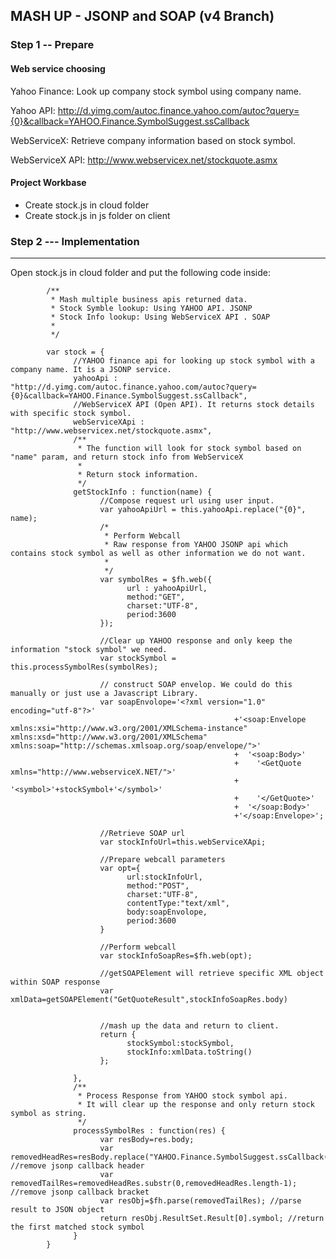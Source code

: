 ## MASH UP - JSONP and SOAP (v4 Branch)

### Step 1 -- Prepare
#### Web service choosing
Yahoo Finance: Look up company stock symbol using company name.

Yahoo API: http://d.yimg.com/autoc.finance.yahoo.com/autoc?query={0}&callback=YAHOO.Finance.SymbolSuggest.ssCallback

WebServiceX: Retrieve company information based on stock symbol.

WebServiceX API: http://www.webservicex.net/stockquote.asmx

#### Project Workbase
* Create stock.js in cloud folder
* Create stock.js in js folder on client

### Step 2 --- Implementation
---------------------------------------
Open stock.js in cloud folder and put the following code inside:

            /**
             * Mash multiple business apis returned data.
             * Stock Symble lookup: Using YAHOO API. JSONP
             * Stock Info lookup: Using WebServiceX API . SOAP
             *
             */

            var stock = {
                  //YAHOO finance api for looking up stock symbol with a company name. It is a JSONP service.
                  yahooApi : "http://d.yimg.com/autoc.finance.yahoo.com/autoc?query={0}&callback=YAHOO.Finance.SymbolSuggest.ssCallback",
                  //WebServiceX API (Open API). It returns stock details with specific stock symbol.
                  webServiceXApi : "http://www.webservicex.net/stockquote.asmx",
                  /**
                   * The function will look for stock symbol based on "name" param, and return stock info from WebServiceX
                   *
                   * Return stock information.
                   */
                  getStockInfo : function(name) {
                        //Compose request url using user input.
                        var yahooApiUrl = this.yahooApi.replace("{0}", name);
                        /*
                         * Perform Webcall
                         * Raw response from YAHOO JSONP api which contains stock symbol as well as other information we do not want.
                         * 
                         */ 
                        var symbolRes = $fh.web({
                              url : yahooApiUrl,
                              method:"GET",
                              charset:"UTF-8",
                              period:3600
                        });

                        //Clear up YAHOO response and only keep the information "stock symbol" we need.
                        var stockSymbol = this.processSymbolRes(symbolRes);

                        // construct SOAP envelop. We could do this manually or just use a Javascript Library.
                        var soapEnvolope='<?xml version="1.0" encoding="utf-8"?>'
                                                      +'<soap:Envelope xmlns:xsi="http://www.w3.org/2001/XMLSchema-instance" xmlns:xsd="http://www.w3.org/2001/XMLSchema" xmlns:soap="http://schemas.xmlsoap.org/soap/envelope/">'
                                                      +  '<soap:Body>'
                                                      +    '<GetQuote xmlns="http://www.webserviceX.NET/">'
                                                      +      '<symbol>'+stockSymbol+'</symbol>'
                                                      +    '</GetQuote>'
                                                      +  '</soap:Body>'
                                                      +'</soap:Envelope>';

                        //Retrieve SOAP url
                        var stockInfoUrl=this.webServiceXApi;

                        //Prepare webcall parameters
                        var opt={
                              url:stockInfoUrl,
                              method:"POST",
                              charset:"UTF-8",
                              contentType:"text/xml",
                              body:soapEnvolope,
                              period:3600
                        }

                        //Perform webcall
                        var stockInfoSoapRes=$fh.web(opt);

                        //getSOAPElement will retrieve specific XML object within SOAP response
                        var xmlData=getSOAPElement("GetQuoteResult",stockInfoSoapRes.body)


                        //mash up the data and return to client.
                        return { 
                              stockSymbol:stockSymbol,
                              stockInfo:xmlData.toString()
                        };

                  },
                  /**
                   * Process Response from YAHOO stock symbol api.
                   * It will clear up the response and only return stock symbol as string.
                   */
                  processSymbolRes : function(res) {
                        var resBody=res.body;
                        var removedHeadRes=resBody.replace("YAHOO.Finance.SymbolSuggest.ssCallback(",""); //remove jsonp callback header
                        var removedTailRes=removedHeadRes.substr(0,removedHeadRes.length-1); //remove jsonp callback bracket
                        var resObj=$fh.parse(removedTailRes); //parse result to JSON object
                        return resObj.ResultSet.Result[0].symbol; //return the first matched stock symbol
                  }
            }
